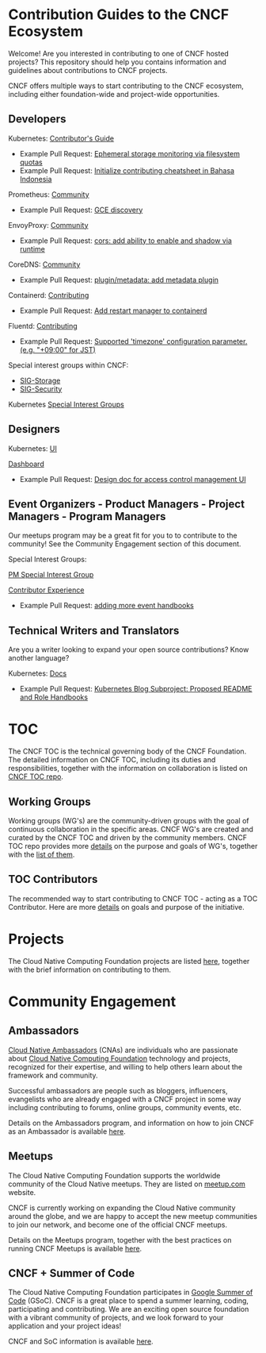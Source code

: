Contribution Guides to the CNCF Ecosystem
=========================================

Welcome! Are you interested in contributing to one of CNCF hosted projects? This repository should help you contains information and guidelines about contributions to CNCF projects.

CNCF offers multiple ways to start contributing to the CNCF ecosystem, including either foundation-wide and project-wide opportunities. 

Developers
--------------

Kubernetes: 
[Contributor's Guide](https://github.com/kubernetes/community/tree/master/contributors/guide)
* Example Pull Request: [Ephemeral storage monitoring via filesystem quotas](https://github.com/kubernetes/kubernetes/pull/66928)
* Example Pull Request: [Initialize contributing cheatsheet in Bahasa Indonesia](https://github.com/kubernetes/community/pull/3697)

Prometheus: [Community](https://prometheus.io/community/)
* Example Pull Request: [GCE discovery](https://github.com/prometheus/prometheus/pull/1769)

EnvoyProxy: [Community](https://www.envoyproxy.io/community)
* Example Pull Request: [cors: add ability to enable and shadow via runtime](https://github.com/envoyproxy/envoy/pull/5265)

CoreDNS: [Community](https://coredns.io/community/)
* Example Pull Request: [plugin/metadata: add metadata plugin](https://github.com/coredns/coredns/pull/1894)

Containerd: [Contributing](https://containerd.io/contributing/)
* Example Pull Request: [Add restart manager to containerd](https://github.com/containerd/containerd/pull/2318)

Fluentd: [Contributing](https://www.fluentd.org/contributing)
* Example Pull Request: [Supported 'timezone' configuration parameter. (e.g. "+09:00" for JST)](https://github.com/fluent/fluentd/pull/430)

Special interest groups within CNCF: 
* [SIG-Storage](https://github.com/cncf/sig-storage/blob/master/storage-charter.md)
* [SIG-Security](https://github.com/cncf/sig-security)

Kubernetes [Special Interest Groups](https://github.com/kubernetes/community/blob/master/sig-list.md)


 Designers
--------------

Kubernetes: 
[UI](https://github.com/kubernetes/community/blob/master/sig-ui/README.md) 

[Dashboard](https://github.com/kubernetes/dashboard)
* Example Pull Request: [Design doc for access control management UI](https://github.com/kubernetes/dashboard/pull/1463)

 Event Organizers  - Product Managers - Project Managers - Program Managers 
--------------
Our meetups program may be a great fit for you to to contribute to the community! See the Community Engagement section of this document.

Special Interest Groups:

[PM Special Interest Group](https://github.com/kubernetes/community/blob/master/sig-pm/README.md)

[Contributor Experience](https://github.com/kubernetes/community/blob/master/sig-contributor-experience/README.md)
* Example Pull Request: [adding more event handbooks](https://github.com/kubernetes/community/pull/3765)

 Technical Writers and Translators
--------------
Are you a writer looking to expand your open source contributions? Know another language?

Kubernetes: 
[Docs](https://github.com/kubernetes/community/blob/master/sig-docs/README.md)

* Example Pull Request: [Kubernetes Blog Subproject: Proposed README and Role Handbooks](https://github.com/kubernetes/community/pull/3721)


TOC
===

The CNCF TOC is the technical governing body of the CNCF Foundation. The detailed information on CNCF TOC, including its duties and responsibilities, together with the information on collaboration is listed on [CNCF TOC repo](https://github.com/cncf/toc/).

Working Groups
--------------

Working groups (WG's) are the community-driven groups with the goal of continuous collaboration in the specific areas. CNCF WG's are created and curated by the CNCF TOC and driven by the community members. CNCF TOC repo provides more [details](https://github.com/cncf/toc/tree/master/workinggroups#cncf-working-groups) on the purpose and goals of WG's, together with the [list of them](https://github.com/cncf/toc/blob/master/README.md#working-groups).

TOC Contributors
----------------

The recommended way to start contributing to CNCF TOC - acting as a TOC Contributor. Here are more [details](https://github.com/cncf/toc/blob/master/CONTRIBUTORS.md) on goals and purpose of the initiative.

Projects
========

The Cloud Native Computing Foundation projects are listed [here](projects/README.md), together with the brief information on contributing to them.


Community Engagement
====================

Ambassadors
-----------

[Cloud Native Ambassadors](https://www.cncf.io/people/ambassadors/) (CNAs) are individuals who are passionate about [Cloud Native Computing Foundation](https://www.cncf.io/) technology and projects, recognized for their expertise, and willing to help others learn about the framework and community.

Successful ambassadors are people such as bloggers, influencers, evangelists who are already engaged with a CNCF project in some way including contributing to forums, online groups, community events, etc.

Details on the Ambassadors program, and information on how to join CNCF as an Ambassador is available [here](https://github.com/cncf/ambassadors).

Meetups
-------

The Cloud Native Computing Foundation supports the worldwide community of the Cloud Native meetups. They are listed on [meetup.com](https://www.meetup.com/pro/cncf/) website.

CNCF is currently working on expanding the Cloud Native community around the globe, and we are happy to accept the new meetup communities to join our network, and become one of the official CNCF meetups.

Details on the Meetups program, together with the best practices on running CNCF Meetups is available [here](https://github.com/cncf/meetups).

CNCF + Summer of Code
---------------------

The Cloud Native Computing Foundation participates in [Google Summer of Code](https://summerofcode.withgoogle.com/) (GSoC). CNCF is a great place to spend a summer learning, coding, participating and contributing. We are an exciting open source foundation with a vibrant community of projects, and we look forward to your application and your project ideas!

CNCF and SoC information is available [here](https://github.com/cncf/soc/blob/master/README.md).
